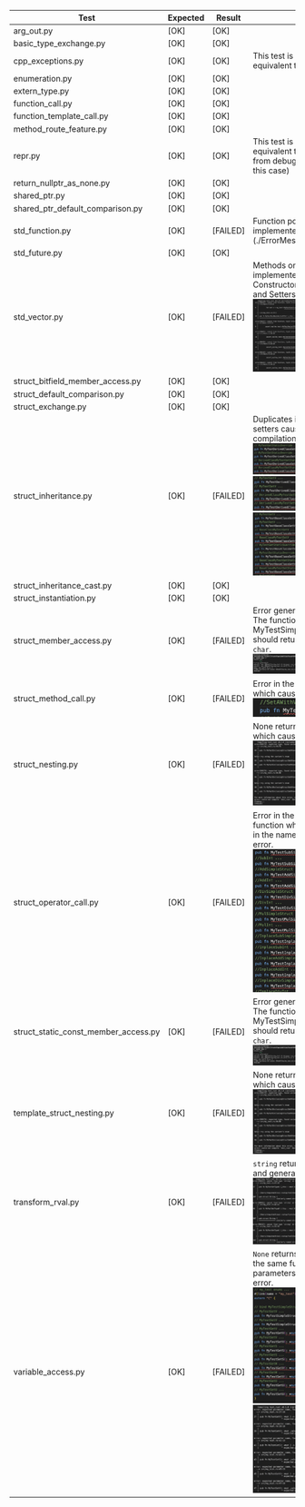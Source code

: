 | Test                                 | Expected | Result   | Comment |
|--------------------------------------|----------|----------|---------|
| arg_out.py                           | [OK]     | [OK]     |         |
| basic_type_exchange.py               | [OK]     | [OK]     |         |
| cpp_exceptions.py                    | [OK]     | [OK]     | This test is empty since we have no equivalent to exceptions in Rust |
| enumeration.py                       | [OK]     | [OK]     |         |
| extern_type.py                       | [OK]     | [OK]     |         |
| function_call.py                     | [OK]     | [OK]     |         |
| function_template_call.py            | [OK]     | [OK]     |         |
| method_route_feature.py              | [OK]     | [OK]     |         |
| repr.py                              | [OK]     | [OK]     | This test is empty since we have no equivalent to repr in Rust (apart from debug that can't be used in this case) |
| return_nullptr_as_none.py            | [OK]     | [OK]     |         |
| shared_ptr.py                        | [OK]     | [OK]     |         |
| shared_ptr_default_comparison.py     | [OK]     | [OK]     |         |
| std_function.py                      | [OK]     | [FAILED] | Function pointers are not yet implemented for Rust. ![ErrorImage](./ErrorMessages/(std_function.png)|
| std_future.py                        | [OK]     | [OK]     |         |
| std_vector.py                        | [OK]     | [FAILED] | Methods on Sequence are not implemented. This results in Constructor, Len Operator, Getters and Setters beeing missing. ![ErrorImage](./ErrorMessages/std_vector.png)|
| struct_bitfield_member_access.py     | [OK]     | [OK]     |         |
| struct_default_comparison.py         | [OK]     | [OK]     |         |
| struct_exchange.py                   | [OK]     | [OK]     |         |
| struct_inheritance.py                | [OK]     | [FAILED] | Duplicates in a few getters and setters cause an error in the compilation. In my_test.rs: ![ErrorImage](./ErrorMessages/struct_inheritance.png) ![ErrorImage](./ErrorMessages/struct_inheritance1.png) ![ErrorImage](./ErrorMessages/struct_inheritance2.png)|
| struct_inheritance_cast.py           | [OK]     | [OK]     |         |
| struct_instantiation.py              | [OK]     | [OK]     |         |
| struct_member_access.py              | [OK]     | [FAILED] | Error generated in the wrapper.cpp: The function MyTestSimpleStructGetTextField should return a `char*`but returns a `char`. ![ErrorImage](./ErrorMessages/struct_member_access.png)|
| struct_method_call.py                | [OK]     | [FAILED] | Error in the creation of a function which causes a compilation error. ![ErrorImage](./ErrorMessages/struct_method_call.png)|
| struct_nesting.py                    | [OK]     | [FAILED] | None returns are not implemented which causes an error in this test. ![ErrorImage](./ErrorMessages/struct_nesting.png)|
| struct_operator_call.py              | [OK]     | [FAILED] | Error in the name generation of the function which writed a whitespace in the name creates a compilation error. ![ErrorImage](./ErrorMessages/struct_operator_call.png)|
| struct_static_const_member_access.py | [OK]     | [FAILED] | Error generated in the wrapper.cpp: The function MyTestSimpleStructGetTextField should return a `char*`but returns a `char`. ![ErrorImage](./ErrorMessages/struct_member_access.png)|        |
| template_struct_nesting.py           | [OK]     | [FAILED] | None returns are not implemented which causes an error in this test. ![ErrorImage](./ErrorMessages/struct_nesting.png)|
| transform_rval.py                    | [OK]     | [FAILED] | `string` return type is not recognized and generates a compilation error. ![ErrorImage](./ErrorMessages/transform_rval.png)|
| variable_access.py                   | [OK]     | [FAILED] | `None` returns, mutiple declaration of the same function and not named parameters generate a compilation error. ![ErrorImage](./ErrorMessages/variable_access.png) ![ErrorImage](./ErrorMessages/variable_access1.png)|
